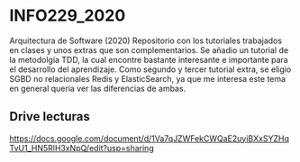 # INFO229_2020
Arquitectura de Software (2020)
Repositorio con los tutoriales trabajados en clases y unos extras que son complementarios.
Se añadio un tutorial de la metodolgia TDD, la cual encontre bastante interesante e importante para el desarrollo del aprendizaje.
Como segundo y tercer tutorial extra, se eligio SGBD no relacionales Redis y  ElasticSearch, ya que me interesa este tema en general queria ver las diferencias de ambas.
## Drive lecturas
https://docs.google.com/document/d/1Va7qJZWFekCWQaE2uyiBXxSYZHqTvU1_HN5RlH3xNpQ/edit?usp=sharing
